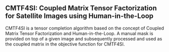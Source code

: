 ## CMTF4SI: Coupled Matrix Tensor Factorization for Satellite Images using Human-in-the-Loop

CMTF4SI is a tensor completion algorithm based on the concept of Coupled Matrix Tensor Factorization and Human-in-the-Loop. A manual mask is provided on top of a given image and subsequently processed and used as the coupled matrix in the objective function for CMTF4SI.

